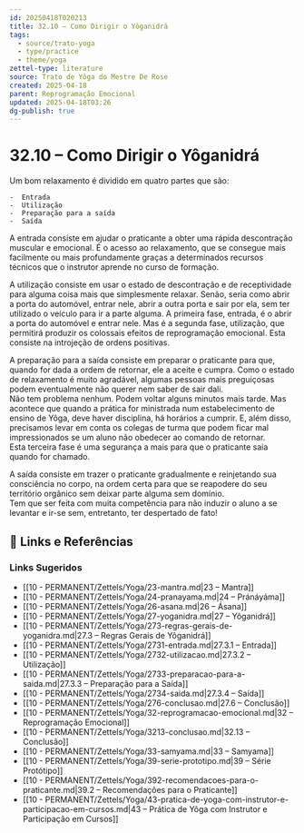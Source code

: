 ```yaml
---
id: 20250418T020213
title: 32.10 – Como Dirigir o Yôganidrá
tags:
  - source/trato-yoga
  - type/practice
  - theme/yoga
zettel-type: literature
source: Trato de Yôga do Mestre De Rose
created: 2025-04-18
parent: Reprogramação Emocional
updated: 2025-04-18T03:26
dg-publish: true
---
```


# 32.10 – Como Dirigir o Yôganidrá

Um bom relaxamento é dividido em quatro partes que são:

    -  Entrada
    -  Utilização
    -  Preparação para a saída
    -  Saída

A entrada consiste em ajudar o praticante a obter uma rápida descontração muscular e emocional. É o acesso ao relaxamento, que se consegue mais facilmente ou mais profundamente graças a determinados recursos técnicos que o instrutor aprende no curso de formação.

A utilização consiste em usar o estado de descontração e de receptividade para alguma coisa mais que simplesmente relaxar. Senão, seria como abrir a porta do automóvel, entrar nele, abrir a outra porta e sair por ela, sem ter utilizado o veículo para ir a parte alguma. A primeira fase, entrada, é o abrir a porta do automóvel e entrar nele. Mas é a segunda fase, utilização, que permitirá produzir os colossais efeitos de reprogramação emocional. Esta consiste na introjeção de ordens positivas.

A preparação para a saída consiste em preparar o praticante para que, quando for dada a ordem de retornar, ele a aceite e cumpra. Como o estado de relaxamento é muito agradável, algumas pessoas mais preguiçosas podem eventualmente não querer nem saber de sair dali.  
Não tem problema nenhum. Podem voltar alguns minutos mais tarde. Mas acontece que quando a prática for ministrada num estabelecimento de ensino de Yôga, deve haver disciplina, há horários a cumprir. E, além disso, precisamos levar em conta os colegas de turma que podem ficar mal impressionados se um aluno não obedecer ao comando de retornar.  
Esta terceira fase é uma segurança a mais para que o praticante saia quando for chamado.

A saída consiste em trazer o praticante gradualmente e reinjetando sua consciência no corpo, na ordem certa para que se reapodere do seu território orgânico sem deixar parte alguma sem domínio.  
Tem que ser feita com muita competência para não induzir o aluno a se levantar e ir-se sem, entretanto, ter despertado de fato!

## 🔗 Links e Referências











### Links Sugeridos

- [[10 - PERMANENT/Zettels/Yoga/23-mantra.md\|23 – Mantra]]
- [[10 - PERMANENT/Zettels/Yoga/24-pranayama.md\|24 – Pránáyáma]]
- [[10 - PERMANENT/Zettels/Yoga/26-asana.md\|26 – Ásana]]
- [[10 - PERMANENT/Zettels/Yoga/27-yoganidra.md\|27 – Yôganidrá]]
- [[10 - PERMANENT/Zettels/Yoga/273-regras-gerais-de-yoganidra.md\|27.3 – Regras Gerais de Yôganidrá]]
- [[10 - PERMANENT/Zettels/Yoga/2731-entrada.md\|27.3.1 – Entrada]]
- [[10 - PERMANENT/Zettels/Yoga/2732-utilizacao.md\|27.3.2 – Utilização]]
- [[10 - PERMANENT/Zettels/Yoga/2733-preparacao-para-a-saida.md\|27.3.3 – Preparação para a Saída]]
- [[10 - PERMANENT/Zettels/Yoga/2734-saida.md\|27.3.4 – Saída]]
- [[10 - PERMANENT/Zettels/Yoga/276-conclusao.md\|27.6 – Conclusão]]
- [[10 - PERMANENT/Zettels/Yoga/32-reprogramacao-emocional.md\|32 – Reprogramação Emocional]]
- [[10 - PERMANENT/Zettels/Yoga/3213-conclusao.md\|32.13 – Conclusão]]
- [[10 - PERMANENT/Zettels/Yoga/33-samyama.md\|33 – Samyama]]
- [[10 - PERMANENT/Zettels/Yoga/39-serie-prototipo.md\|39 – Série Protótipo]]
- [[10 - PERMANENT/Zettels/Yoga/392-recomendacoes-para-o-praticante.md\|39.2 – Recomendações para o Praticante]]
- [[10 - PERMANENT/Zettels/Yoga/43-pratica-de-yoga-com-instrutor-e-participacao-em-cursos.md\|43 – Prática de Yôga com Instrutor e Participação em Cursos]]